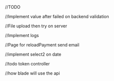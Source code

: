 //TODO

//Implement value after failed on backend validation

//File upload then try on server

//Implement logs

//Page for reloadPayment send email

//implement select2 on date

//todo token controller

//how blade will use the api
